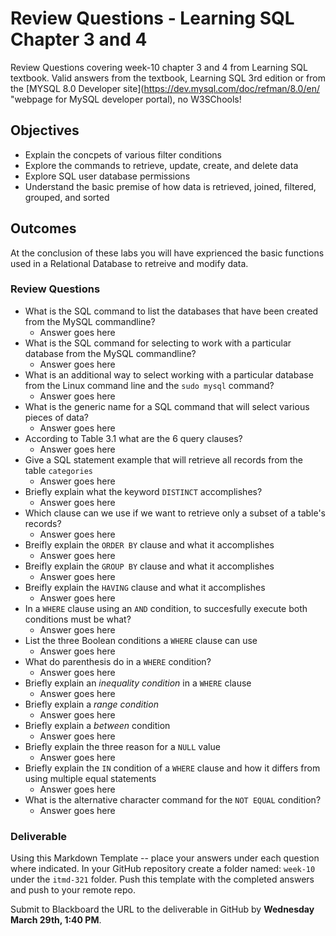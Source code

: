 # Review Questions - Learning SQL Chapter 3 and 4

Review Questions covering week-10 chapter 3 and 4 from Learning SQL textbook. Valid answers from the textbook, Learning SQL 3rd edition or from the [MYSQL 8.0 Developer site](https://dev.mysql.com/doc/refman/8.0/en/ "webpage for MySQL developer portal), no W3SChools!

## Objectives

* Explain the concpets of various filter conditions
* Explore the commands to retrieve, update, create, and delete data
* Explore SQL user database permissions
* Understand the basic premise of how data is retrieved, joined, filtered, grouped, and sorted

## Outcomes

At the conclusion of these labs you will have exprienced the basic functions used in a Relational Database to retreive and modify data.

### Review Questions

* What is the SQL command to list the databases that have been created from the MySQL commandline?
  * Answer goes here 
* What is the SQL command for selecting to work with a particular database from the MySQL commandline?
  * Answer goes here
* What is an additional way to select working with a particular database from the Linux command line and the `sudo mysql` command?
  * Answer goes here
* What is the generic name for a SQL command that will select various pieces of data?
  * Answer goes here
* According to Table 3.1 what are the 6 query clauses?
  * Answer goes here
* Give a SQL statement example that will retrieve all records from the table `categories`
  * Answer goes here
* Briefly explain what the keyword `DISTINCT` accomplishes?
  * Answer goes here
* Which clause can we use if we want to retrieve only a subset of a table's records?
  * Answer goes here
* Breifly explain the `ORDER BY` clause and what it accomplishes
  * Answer goes here
* Breifly explain the `GROUP BY` clause and what it accomplishes
  * Answer goes here
* Breifly explain the `HAVING` clause and what it accomplishes
  * Answer goes here
* In a `WHERE` clause using an `AND` condition, to succesfully execute both conditions must be what?
  * Answer goes here
* List the three Boolean conditions a `WHERE` clause can use
  * Answer goes here
* What do parenthesis do in a `WHERE` condition?
  * Answer goes here
* Briefly explain an *inequality condition* in a `WHERE` clause
  * Answer goes here
* Briefly explain a *range condition*
  * Answer goes here
* Briefly explain a *between* condition
  * Answer goes here
* Briefly explain the three reason for a `NULL` value
  * Answer goes here
* Briefly explain the `IN` condition of a `WHERE` clause and how it differs from using multiple equal statements
  * Answer goes here
* What is the alternative character command for the `NOT EQUAL` condition?
  * Answer goes here

### Deliverable

Using this Markdown Template -- place your answers under each question where indicated. In your GitHub repository create a folder named: `week-10` under the `itmd-321` folder. Push this template with the completed answers and push to your remote repo.

Submit to Blackboard the URL to the deliverable in GitHub by **Wednesday March 29th, 1:40 PM**.
